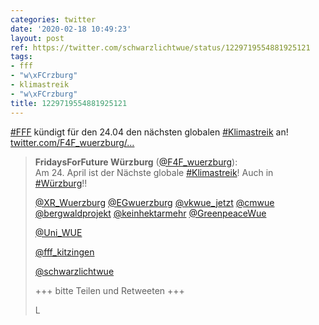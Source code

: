 ```yaml
---
categories: twitter
date: '2020-02-18 10:49:23'
layout: post
ref: https://twitter.com/schwarzlichtwue/status/1229719554881925121
tags:
- fff
- "w\xFCrzburg"
- klimastreik
- "w\xFCrzburg"
title: 1229719554881925121
---
```

[#FFF](/t/fff) kündigt für den 24.04 den nächsten globalen [#Klimastreik](/t/klimastreik) an! [twitter.com/F4F_wuerzburg/…](https://twitter.com/F4F_wuerzburg/status/1229444027029823492)
> <b>FridaysForFuture Würzburg</b> ([@F4F_wuerzburg](https://twitter.com/F4F_wuerzburg)):  
>Am 24. April ist der Nächste globale [#Klimastreik](/t/klimastreik)! Auch in [#Würzburg](/t/würzburg)!!  
>  
>[@XR_Wuerzburg](https://twitter.com/XR_Wuerzburg) [@EGwuerzburg](https://twitter.com/EGwuerzburg) [@vkwue_jetzt](https://twitter.com/vkwue_jetzt) [@cmwue](https://twitter.com/cmwue) [@bergwaldprojekt](https://twitter.com/bergwaldprojekt) [@keinhektarmehr](https://twitter.com/keinhektarmehr) [@GreenpeaceWue](https://twitter.com/GreenpeaceWue)   
>  
>[@Uni_WUE](https://twitter.com/Uni_WUE)   
>  
>[@fff_kitzingen](https://twitter.com/fff_kitzingen)   
>  
>[@schwarzlichtwue](https://twitter.com/schwarzlichtwue)   
>  
>+++ bitte Teilen und Retweeten +++  
>  
>L   

